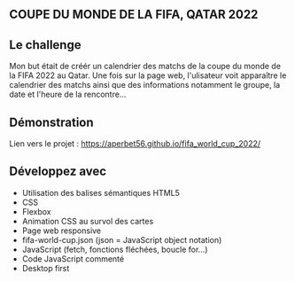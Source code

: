 ## COUPE DU MONDE DE LA FIFA, QATAR 2022

## Le challenge

Mon but était de créér un calendrier des matchs de la coupe du monde de la FIFA 2022 au Qatar.
Une fois sur la page web, l'ulisateur voit apparaître le calendrier des matchs ainsi que des informations notamment le groupe, la date et l'heure de la rencontre...

## Démonstration

Lien vers le projet : https://aperbet56.github.io/fifa_world_cup_2022/

## Développez avec

- Utilisation des balises sémantiques HTML5
- CSS
- Flexbox
- Animation CSS au survol des cartes
- Page web responsive
- fifa-world-cup.json (json = JavaScript object notation)
- JavaScript (fetch, fonctions fléchées, boucle for...)
- Code JavaScript commenté
- Desktop first
